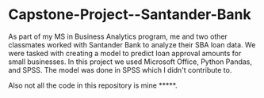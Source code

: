 # Capstone-Project--Santander-Bank
As part of my MS in Business Analytics program, me and two other classmates worked with Santander Bank to analyze their SBA loan data. We were tasked with creating a model to predict loan approval amounts for small businesses. In this project we used Microsoft Office, Python Pandas, and SPSS. The model was done in SPSS which I didn't contribute to. 

Also not all the code in this repository is mine *****.
